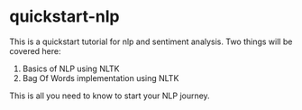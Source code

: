 # quickstart-nlp

This is a quickstart tutorial for nlp and sentiment analysis. 
Two things will be covered here:
1. Basics of NLP using NLTK
2. Bag Of Words implementation using NLTK

This is all you need to know to start your NLP journey. 
